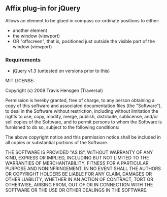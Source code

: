 ## Affix plug-in for jQuery
Allows an element to be glued in compass co-ordinate positions to either:
* another element
* the window (viewport) 
* OR "offscreen", that is, positioned just outside the visible part of the window (viewport)

### Requirements
* jQuery v1.3 (untested on versions prior to this)

MIT LICENSE:

Copyright (c) 2009 Travis Hensgen (Traversal)

Permission is hereby granted, free of charge, to any person obtaining a copy
of this software and associated documentation files (the "Software"), to deal
in the Software without restriction, including without limitation the rights
to use, copy, modify, merge, publish, distribute, sublicense, and/or sell
copies of the Software, and to permit persons to whom the Software is
furnished to do so, subject to the following conditions:

The above copyright notice and this permission notice shall be included in
all copies or substantial portions of the Software.

THE SOFTWARE IS PROVIDED "AS IS", WITHOUT WARRANTY OF ANY KIND, EXPRESS OR
IMPLIED, INCLUDING BUT NOT LIMITED TO THE WARRANTIES OF MERCHANTABILITY,
FITNESS FOR A PARTICULAR PURPOSE AND NONINFRINGEMENT. IN NO EVENT SHALL THE
AUTHORS OR COPYRIGHT HOLDERS BE LIABLE FOR ANY CLAIM, DAMAGES OR OTHER
LIABILITY, WHETHER IN AN ACTION OF CONTRACT, TORT OR OTHERWISE, ARISING FROM,
OUT OF OR IN CONNECTION WITH THE SOFTWARE OR THE USE OR OTHER DEALINGS IN
THE SOFTWARE.
